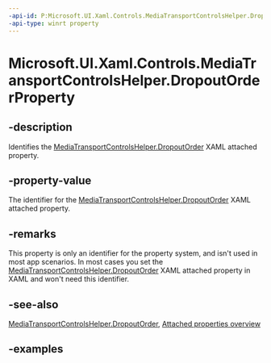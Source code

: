 ```yaml
---
-api-id: P:Microsoft.UI.Xaml.Controls.MediaTransportControlsHelper.DropoutOrderProperty
-api-type: winrt property
---
```


# Microsoft.UI.Xaml.Controls.MediaTransportControlsHelper.DropoutOrderProperty

<!--
public static Microsoft.UI.Xaml.DependencyProperty DropoutOrderProperty { get; }
-->


## -description

Identifies the [MediaTransportControlsHelper.DropoutOrder](mediatransportcontrolshelper_dropoutorder.md) XAML attached property.

## -property-value

The identifier for the [MediaTransportControlsHelper.DropoutOrder](mediatransportcontrolshelper_dropoutorder.md) XAML attached property.

## -remarks

This property is only an identifier for the property system, and isn't used in most app scenarios. In most cases you set the [MediaTransportControlsHelper.DropoutOrder](mediatransportcontrolshelper_dropoutorder.md) XAML attached property in XAML and won't need this identifier.

## -see-also

[MediaTransportControlsHelper.DropoutOrder](mediatransportcontrolshelper_dropoutorder.md), [Attached properties overview](/windows/uwp/xaml-platform/attached-properties-overview)

## -examples


